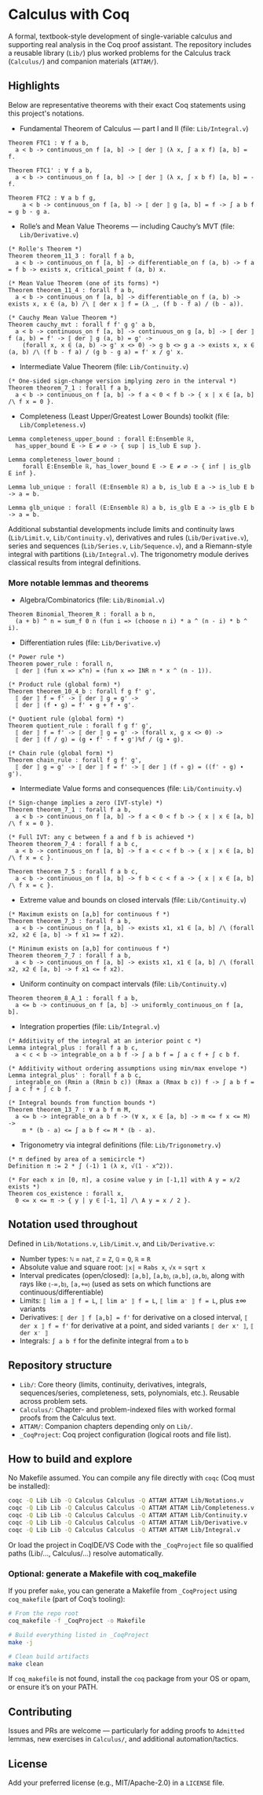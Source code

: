 # Calculus with Coq

A formal, textbook-style development of single-variable calculus and supporting real analysis in the Coq proof assistant. The repository includes a reusable library (`Lib/`) plus worked problems for the Calculus track (`Calculus/`) and companion materials (`ATTAM/`).

## Highlights

Below are representative theorems with their exact Coq statements using this project's notations.

- Fundamental Theorem of Calculus — part I and II (file: `Lib/Integral.v`)

```coq
Theorem FTC1 : ∀ f a b,
  a < b -> continuous_on f [a, b] -> ⟦ der ⟧ (λ x, ∫ a x f) [a, b] = f.

Theorem FTC1' : ∀ f a b,
  a < b -> continuous_on f [a, b] -> ⟦ der ⟧ (λ x, ∫ x b f) [a, b] = - f.

Theorem FTC2 : ∀ a b f g,
    a < b -> continuous_on f [a, b] -> ⟦ der ⟧ g [a, b] = f -> ∫ a b f = g b - g a.
```

- Rolle’s and Mean Value Theorems — including Cauchy’s MVT (file: `Lib/Derivative.v`)

```coq
(* Rolle's Theorem *)
Theorem theorem_11_3 : forall f a b,
  a < b -> continuous_on f [a, b] -> differentiable_on f (a, b) -> f a = f b -> exists x, critical_point f (a, b) x.

(* Mean Value Theorem (one of its forms) *)
Theorem theorem_11_4 : forall f a b,
  a < b -> continuous_on f [a, b] -> differentiable_on f (a, b) -> exists x, x ∈ (a, b) /\ ⟦ der x ⟧ f = (λ _, (f b - f a) / (b - a)).

(* Cauchy Mean Value Theorem *)
Theorem cauchy_mvt : forall f f' g g' a b,
  a < b -> continuous_on f [a, b] -> continuous_on g [a, b] -> ⟦ der ⟧ f (a, b) = f' -> ⟦ der ⟧ g (a, b) = g' -> 
    (forall x, x ∈ (a, b) -> g' x <> 0) -> g b <> g a -> exists x, x ∈ (a, b) /\ (f b - f a) / (g b - g a) = f' x / g' x.
```

- Intermediate Value Theorem (file: `Lib/Continuity.v`)

```coq
(* One-sided sign-change version implying zero in the interval *)
Theorem theorem_7_1 : forall f a b,
  a < b -> continuous_on f [a, b] -> f a < 0 < f b -> { x | x ∈ [a, b] /\ f x = 0 }.
```

- Completeness (Least Upper/Greatest Lower Bounds) toolkit (file: `Lib/Completeness.v`)

```coq
Lemma completeness_upper_bound : forall E:Ensemble ℝ,
  has_upper_bound E -> E ≠ ∅ -> { sup | is_lub E sup }.

Lemma completeness_lower_bound :
    forall E:Ensemble ℝ, has_lower_bound E -> E ≠ ∅ -> { inf | is_glb E inf }.

Lemma lub_unique : forall (E:Ensemble ℝ) a b, is_lub E a -> is_lub E b -> a = b.

Lemma glb_unique : forall (E:Ensemble ℝ) a b, is_glb E a -> is_glb E b -> a = b.
```

Additional substantial developments include limits and continuity laws (`Lib/Limit.v`, `Lib/Continuity.v`), derivatives and rules (`Lib/Derivative.v`), series and sequences (`Lib/Series.v`, `Lib/Sequence.v`), and a Riemann-style integral with partitions (`Lib/Integral.v`). The trigonometry module derives classical results from integral definitions.

### More notable lemmas and theorems

- Algebra/Combinatorics (file: `Lib/Binomial.v`)

```coq
Theorem Binomial_Theorem_R : forall a b n,
  (a + b) ^ n = sum_f 0 n (fun i => (choose n i) * a ^ (n - i) * b ^ i).
```

- Differentiation rules (file: `Lib/Derivative.v`)

```coq
(* Power rule *)
Theorem power_rule : forall n,
  ⟦ der ⟧ (fun x => x^n) = (fun x => INR n * x ^ (n - 1)).

(* Product rule (global form) *)
Theorem theorem_10_4_b : forall f g f' g',
  ⟦ der ⟧ f = f' -> ⟦ der ⟧ g = g' ->
  ⟦ der ⟧ (f ∙ g) = f' ∙ g + f ∙ g'.

(* Quotient rule (global form) *)
Theorem quotient_rule : forall f g f' g',
  ⟦ der ⟧ f = f' -> ⟦ der ⟧ g = g' -> (forall x, g x <> 0) ->
  ⟦ der ⟧ (f / g) = (g ∙ f' - f ∙ g')%f / (g ∙ g).

(* Chain rule (global form) *)
Theorem chain_rule : forall f g f' g',
  ⟦ der ⟧ g = g' -> ⟦ der ⟧ f = f' -> ⟦ der ⟧ (f ∘ g) = ((f' ∘ g) ∙ g').
```

- Intermediate Value forms and consequences (file: `Lib/Continuity.v`)

```coq
(* Sign-change implies a zero (IVT-style) *)
Theorem theorem_7_1 : forall f a b,
  a < b -> continuous_on f [a, b] -> f a < 0 < f b -> { x | x ∈ [a, b] /\ f x = 0 }.

(* Full IVT: any c between f a and f b is achieved *)
Theorem theorem_7_4 : forall f a b c,
  a < b -> continuous_on f [a, b] -> f a < c < f b -> { x | x ∈ [a, b] /\ f x = c }.

Theorem theorem_7_5 : forall f a b c,
  a < b -> continuous_on f [a, b] -> f b < c < f a -> { x | x ∈ [a, b] /\ f x = c }.
```

- Extreme value and bounds on closed intervals (file: `Lib/Continuity.v`)

```coq
(* Maximum exists on [a,b] for continuous f *)
Theorem theorem_7_3 : forall f a b,
  a < b -> continuous_on f [a, b] -> exists x1, x1 ∈ [a, b] /\ (forall x2, x2 ∈ [a, b] -> f x1 >= f x2).

(* Minimum exists on [a,b] for continuous f *)
Theorem theorem_7_7 : forall f a b,
  a < b -> continuous_on f [a, b] -> exists x1, x1 ∈ [a, b] /\ (forall x2, x2 ∈ [a, b] -> f x1 <= f x2).
```

- Uniform continuity on compact intervals (file: `Lib/Continuity.v`)

```coq
Theorem theorem_8_A_1 : forall f a b,
  a <= b -> continuous_on f [a, b] -> uniformly_continuous_on f [a, b].
```

- Integration properties (file: `Lib/Integral.v`)

```coq
(* Additivity of the integral at an interior point c *)
Lemma integral_plus : forall f a b c,
  a < c < b -> integrable_on a b f -> ∫ a b f = ∫ a c f + ∫ c b f.

(* Additivity without ordering assumptions using min/max envelope *)
Lemma integral_plus' : forall f a b c,
  integrable_on (Rmin a (Rmin b c)) (Rmax a (Rmax b c)) f -> ∫ a b f = ∫ a c f + ∫ c b f.

(* Integral bounds from function bounds *)
Theorem theorem_13_7 : ∀ a b f m M,
  a <= b -> integrable_on a b f -> (∀ x, x ∈ [a, b] -> m <= f x <= M) ->
    m * (b - a) <= ∫ a b f <= M * (b - a).
```

- Trigonometry via integral definitions (file: `Lib/Trigonometry.v`)

```coq
(* π defined by area of a semicircle *)
Definition π := 2 * ∫ (-1) 1 (λ x, √(1 - x^2)).

(* For each x in [0, π], a cosine value y in [-1,1] with A y = x/2 exists *)
Theorem cos_existence : forall x,
  0 <= x <= π -> { y | y ∈ [-1, 1] /\ A y = x / 2 }.
```

## Notation used throughout

Defined in `Lib/Notations.v`, `Lib/Limit.v`, and `Lib/Derivative.v`:

- Number types: `ℕ` = `nat`, `ℤ` = `Z`, `ℚ` = `Q`, `ℝ` = `R`
- Absolute value and square root: `|x|` = `Rabs x`, `√x` = `sqrt x`
- Interval predicates (open/closed): `[a,b]`, `[a,b⦆`, `⦅a,b]`, `⦅a,b⦆`, along with rays like `⦅-∞,b⦆`, `[a,+∞⦆` (used as sets on which functions are continuous/differentiable)
- Limits: `⟦ lim a ⟧ f = L`, `⟦ lim a⁺ ⟧ f = L`, `⟦ lim a⁻ ⟧ f = L`, plus ±∞ variants
- Derivatives: `⟦ der ⟧ f [a,b] = f'` for derivative on a closed interval, `⟦ der x ⟧ f = f'` for derivative at a point, and sided variants `⟦ der x⁺ ⟧`, `⟦ der x⁻ ⟧`
- Integrals: `∫ a b f` for the definite integral from `a` to `b`

## Repository structure

- `Lib/`: Core theory (limits, continuity, derivatives, integrals, sequences/series, completeness, sets, polynomials, etc.). Reusable across problem sets.
- `Calculus/`: Chapter- and problem-indexed files with worked formal proofs from the Calculus text.
- `ATTAM/`: Companion chapters depending only on `Lib/`.
- `_CoqProject`: Coq project configuration (logical roots and file list).

## How to build and explore

No Makefile assumed. You can compile any file directly with `coqc` (Coq must be installed):

```bash
coqc -Q Lib Lib -Q Calculus Calculus -Q ATTAM ATTAM Lib/Notations.v
coqc -Q Lib Lib -Q Calculus Calculus -Q ATTAM ATTAM Lib/Completeness.v
coqc -Q Lib Lib -Q Calculus Calculus -Q ATTAM ATTAM Lib/Continuity.v
coqc -Q Lib Lib -Q Calculus Calculus -Q ATTAM ATTAM Lib/Derivative.v
coqc -Q Lib Lib -Q Calculus Calculus -Q ATTAM ATTAM Lib/Integral.v
```

Or load the project in CoqIDE/VS Code with the `_CoqProject` file so qualified paths (Lib/…, Calculus/…) resolve automatically.

### Optional: generate a Makefile with coq_makefile

If you prefer `make`, you can generate a Makefile from `_CoqProject` using `coq_makefile` (part of Coq’s tooling):

```bash
# From the repo root
coq_makefile -f _CoqProject -o Makefile

# Build everything listed in _CoqProject
make -j

# Clean build artifacts
make clean
```

If `coq_makefile` is not found, install the `coq` package from your OS or opam, or ensure it’s on your PATH.

## Contributing

Issues and PRs are welcome — particularly for adding proofs to `Admitted` lemmas, new exercises in `Calculus/`, and additional automation/tactics.

## License

Add your preferred license (e.g., MIT/Apache-2.0) in a `LICENSE` file.
